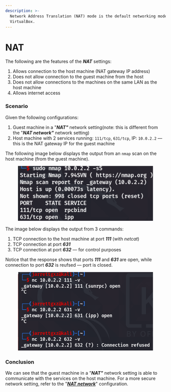 ```yaml
---
description: >-
  Network Address Translation (NAT) mode is the default networking mode used by
  VirtualBox.
---
```


# NAT

The following are the features of the _**NAT**_ settings:

1. Allows connection to the host machine (NAT gateway IP address)
2. Does not allow connection to the guest machine from the host
3. Does not allow connections to the machines on the same LAN as the host machine
4. Allows internet access

### Scenario

Given the following configurations:

1. Guest machine in a "_**NAT"**_ network setting(note: this is different from the "_**NAT network"**_ network setting)
2. Host machine with 2 services running: `111/tcp`, `631/tcp`, IP: `10.0.2.2` — this is the NAT gateway IP for the guest machine



The following image below displays the output from an `nmap` scan on the host machine (from the guest machine).

<figure><img src="../.gitbook/assets/image (11).png" alt=""><figcaption></figcaption></figure>



The image below displays the output from 3 commands:

1. TCP connection to the host machine at port _**111**_ (with _netcat_)
2. TCP connection at port _**631**_&#x20;
3. TCP connection at port _**632**_ — for control purposes

Notice that the response shows that ports _**111**_ and _**631**_ are open, while connection to port _**632**_ is reufsed — port is closed.

<figure><img src="../.gitbook/assets/image (7) (1).png" alt=""><figcaption></figcaption></figure>

### Conclusion

We can see that the guest machine in a "_**NAT"**_ network setting is able to communicate with the services on the host machine. For a more secure network setting, refer to the "[_**NAT network**_](https://jarrettgxz-sec.gitbook.io/offensive-security-concepts/virtualbox-network-setup/nat-network)" configuration.
